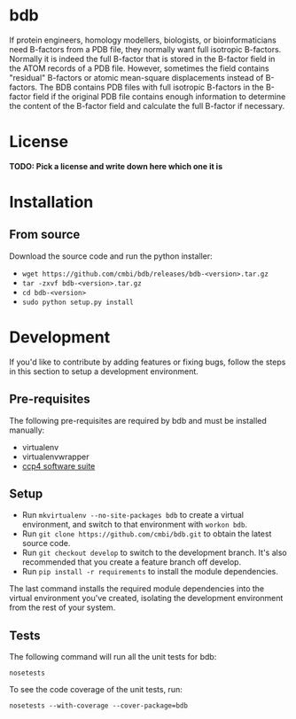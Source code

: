 # bdb
If protein engineers, homology modellers, biologists, or bioinformaticians
need B-factors from a PDB file, they normally want full isotropic B-factors.
Normally it is indeed the full B-factor that is stored in the B-factor field
in the ATOM records of a PDB file. However, sometimes the field contains
"residual" B-factors or atomic mean-square displacements instead of B-factors.
The BDB contains PDB files with full isotropic B-factors in the B-factor field
if the original PDB file contains enough information to determine the content
of the B-factor field and calculate the full B-factor if necessary.

# License

**TODO: Pick a license and write down here which one it is**

# Installation

## From source

Download the source code and run the python installer:

* `wget https://github.com/cmbi/bdb/releases/bdb-<version>.tar.gz`
* `tar -zxvf bdb-<version>.tar.gz`
* `cd bdb-<version>`
* `sudo python setup.py install`

# Development

If you'd like to contribute by adding features or fixing bugs, follow the steps
in this section to setup a development environment.

## Pre-requisites

The following pre-requisites are required by bdb and must be installed
manually:

* virtualenv
* virtualenvwrapper
* [ccp4 software suite][1]

## Setup

* Run `mkvirtualenv --no-site-packages bdb` to create a virtual environment,
  and switch to that environment with `workon bdb`.
* Run `git clone https://github.com/cmbi/bdb.git` to obtain the latest
  source code.
* Run `git checkout develop` to switch to the development branch. It's also
  recommended that you create a feature branch off develop.
* Run `pip install -r requirements` to install the module dependencies.

The last command installs the required module dependencies into the virtual
environment you've created, isolating the development environment from the rest
of your system.

## Tests

The following command will run all the unit tests for bdb:

    nosetests

To see the code coverage of the unit tests, run:

    nosetests --with-coverage --cover-package=bdb

[1]: http://www.ccp4.ac.uk/
